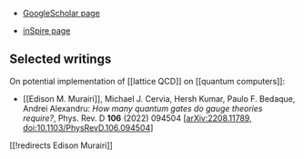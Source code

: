 
* [GoogleScholar page](https://scholar.google.com/citations?user=V4O6-F8AAAAJ&hl=en)

* [inSpire page](https://inspirehep.net/authors/2141812)

## Selected writings

On potential implementation of [[lattice QCD]] on [[quantum computers]]:

* [[Edison M. Murairi]], Michael J. Cervia, Hersh Kumar, Paulo F. Bedaque, Andrei Alexandru: *How many quantum gates do gauge theories require?*, Phys. Rev. D **106** (2022) 094504 &lbrack;[arXiv:2208.11789](https://arxiv.org/abs/2208.11789), [doi:10.1103/PhysRevD.106.094504](https://doi.org/10.1103/PhysRevD.106.094504)&rbrack;


[[!redirects Edison Murairi]]